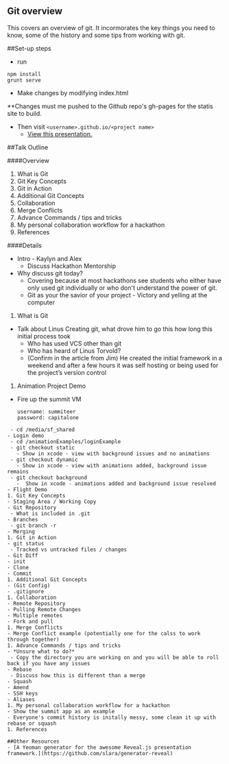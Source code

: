## Git overview
This covers an overview of git.  It incormorates the key things you need to know, some of the history and some tips from working with git.

##Set-up steps

- run
```
npm install
grunt serve
```

- Make changes by modifying index.html

**Changes must me pushed to the Github repo's gh-pages for the statis site to build.

- Then visit ```<username>.github.io/<project name>```
  - [View this presentation.](http://aln787.github.io/git-collab/)

##Talk Outline

####Overview

1. What is Git
1. Git Key Concepts
1. Git in Action
1. Additional Git Concepts
1. Collaboration
1. Merge Conflicts
1. Advance Commands / tips and tricks
1. My personal collaboration workflow for a hackathon
1. References

####Details

  - Intro - Kaylyn and Alex
    - Discuss Hackathon Mentorship
  - Why discuss git today? 
    - Covering because at most hackathons see students who either have only used git individually or who don't understand the power of git.
    - Git as your the savior of your project - Victory and yelling at the computer 

1. What is Git
  - Talk about Linus Creating git, what drove him to go this how long this initial process took
    - Who has used VCS other than git
    - Who has heard of Linus Torvold?
    - (Confirm in the article from Jim) He created the initial framework in a weekend and after a few hours it was self hosting or being used for the project’s version control
1. Animation Project Demo
  - Fire up the summit VM
  
    ```
    username: summiteer
    password: capitalone
   ```
    - cd /media/sf_shared
  - Login demo
    - cd /animationExamples/loginExample
    - git checkout static
      - Show in xcode - view with background issues and no animations
    - git checkout dynamic
      - Show in xcode - view with animations added, background issue remains
    - git checkout background
      -  Show in xcode - animations added and background issue resolved
  - Flight Demo
1. Git Key Concepts
  - Staging Area / Working Copy
  - Git Repository
    - What is included in .git
  - Branches
    - git branch -r
  - Merging
1. Git in Action
  - git status
    - Tracked vs untracked files / changes
  - Git Diff
  - init
  - Clone
  - Commit
1. Additional Git Concepts
  - (Git Config)
  - .gitignore
1. Collaboration
  - Remote Repository
  - Pulling Remote Changes
  - Multiple remotes
  - Fork and pull
1. Merge Conflicts
  - Merge Conflict example (potentially one for the calss to work through together)
1. Advance Commands / tips and tricks
  - *Unsure what to do?*
    - Copy the directory you are working on and you will be able to roll back if you have any issues
  - Rebase 
    - Discuss how this is different than a merge 
  - Squash
  - Amend
  - SSH keys
  - Aliases
1. My personal collaboration workflow for a hackathon
 - Show the summit app as an example
 - Everyone's commit history is initally messy, some clean it up with rebase or squash
1. References

##Other Resources
- [A Yeoman generator for the awesome Reveal.js presentation framework.](https://github.com/slara/generator-reveal)
